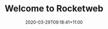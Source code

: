 ---
title: "Welcome to Rocketweb"
date: 2020-03-29T09:18:41+11:00
draft: true

categories: ["General", "RockitWeb"]
tags: ["Development","Business", "startup"]
---